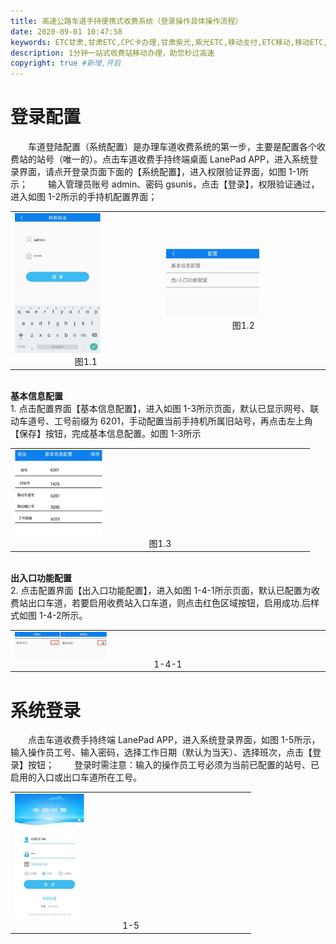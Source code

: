 ```yaml
---
title: 高速公路车道手持便携式收费系统（登录操作具体操作流程）
date: 2020-09-01 10:47:58
keywords: ETC甘肃,甘肃ETC,CPC卡办理,甘肃紫光,紫光ETC,移动支付,ETC移动,移动ETC,ETC办理，ETC手持终端,甘肃ETC办理,甘肃ETC发行,移动发行终端,手持便携式收费系统
description: 1分钟一站式收费站移动办理，助您秒过高速
copyright: true #新增,开启
---
```


# 登录配置
&emsp;&emsp;车道登陆配置（系统配置）是办理车道收费系统的第一步，主要是配置各个收费站的站号（唯一的）。点击车道收费手持终端桌面 LanePad APP，进入系统登录界面，请点开登录页面下面的【系统配置】，进入权限验证界面，如图 1-1所示；
&emsp;&emsp;输入管理员账号 admin、密码 gsunis，点击【登录】，权限验证通过，进入如图 1-2所示的手持机配置界面；
<table>
  <td><img src="/pub-images/lanelogin-1.jpg"  width="60%" /><div style="text-align:center;">图1.1</div></td>
  <td><img src="/pub-images/lanelogin-2.jpg"  width="60%" /><div style="text-align:center;">图1.2</div></td>
   </table> 
&emsp;&emsp;<div style="font-weight:bold;">基本信息配置</div>
1. 点击配置界面【基本信息配置】，进入如图 1-3所示页面，默认已显示网号、联动车道号、工号前缀为 6201，手动配置当前手持机所属旧站号，再点击左上角【保存】按钮，完成基本信息配置。如图 1-3所示
<table>
  <td><img src="/pub-images/lanelogin-3.jpg"  width="30%" /><div style="text-align:center;">图1.3</div></td>
   </table> 
&emsp;&emsp;<div style="font-weight:bold;">出入口功能配置</div>
2. 点击配置界面【出入口功能配置】，进入如图 1-4-1所示页面，默认已配置为收费站出口车道，若要启用收费站入口车道，则点击红色区域按钮，启用成功.后样式如图 1-4-2所示。
<table>
  <td><img src="/pub-images/lanelogin-4.jpg"  width="30%" /><div style="text-align:center;">1-4-1</div></td>
   </table> 
   
  
# 系统登录
&emsp;&emsp;点击车道收费手持终端 LanePad APP，进入系统登录界面，如图 1-5所示，输入操作员工号、输入密码，选择工作日期（默认为当天）、选择班次，点击【登录】按钮；
&emsp;&emsp;登录时需注意：输入的操作员工号必须为当前已配置的站号、已启用的入口或出口车道所在工号。
<table>
  <td><img src="/pub-images/lanelogin-5.jpg"  width="30%" /><div style="text-align:center;">1-5</div></td>
   </table> 


    
